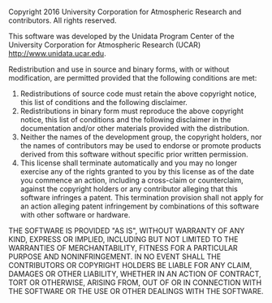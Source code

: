 Copyright 2016 University Corporation for Atmospheric Research and contributors.
All rights reserved.

This software was developed by the Unidata Program Center of the
University Corporation for Atmospheric Research (UCAR)
<http://www.unidata.ucar.edu>.

Redistribution and use in source and binary forms, with or without modification,
are permitted provided that the following conditions are met:

   1) Redistributions of source code must retain the above copyright notice,
      this list of conditions and the following disclaimer.
   2) Redistributions in binary form must reproduce the above copyright notice,
      this list of conditions and the following disclaimer in the documentation
      and/or other materials provided with the distribution.
   3) Neither the names of the development group, the copyright holders, nor the
      names of contributors may be used to endorse or promote products derived
      from this software without specific prior written permission.
   4) This license shall terminate automatically and you may no longer exercise
      any of the rights granted to you by this license as of the date you
      commence an action, including a cross-claim or counterclaim, against
      the copyright holders or any contributor alleging that this software
      infringes a patent. This termination provision shall not apply for an
      action alleging patent infringement by combinations of this software with
      other software or hardware.

THE SOFTWARE IS PROVIDED "AS IS", WITHOUT WARRANTY OF ANY KIND, EXPRESS OR
IMPLIED, INCLUDING BUT NOT LIMITED TO THE WARRANTIES OF MERCHANTABILITY, FITNESS
FOR A PARTICULAR PURPOSE AND NONINFRINGEMENT. IN NO EVENT SHALL THE CONTRIBUTORS
OR COPYRIGHT HOLDERS BE LIABLE FOR ANY CLAIM, DAMAGES OR OTHER LIABILITY,
WHETHER IN AN ACTION OF CONTRACT, TORT OR OTHERWISE, ARISING FROM, OUT OF OR IN
CONNECTION WITH THE SOFTWARE OR THE USE OR OTHER DEALINGS WITH THE SOFTWARE.
